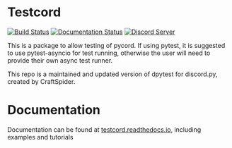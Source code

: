 # Testcord

[![Build Status](https://travis-ci.com/KoalaBotUK/testcord.svg?branch=master)](https://travis-ci.com/KoalaBotUK/testcord)
[![Documentation Status](https://readthedocs.org/projects/testcord/badge/?version=latest)](https://testcord.readthedocs.io/en/latest/?badge=latest)
[![Discord Server](https://img.shields.io/discord/729325378681962576.svg?style=flat-square&logo=discord&logoColor=white&labelColor=697EC4&color=7289DA&label=%20)](https://discord.gg/5etEjVd)

This is a package to allow testing of pycord. 
If using pytest, it is suggested to use pytest-asyncio for test running, otherwise the user will need
to provide their own async test runner.

This repo is a maintained and updated version of dpytest for discord.py, created by CraftSpider.

# Documentation

Documentation can be found at [testcord.readthedocs.io](https://testcord.readthedocs.io/en/latest/), including examples and tutorials

  